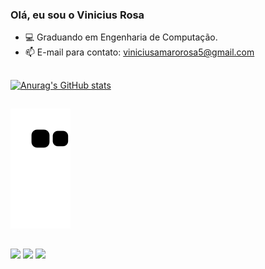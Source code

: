 ### Olá, eu sou o Vinicius Rosa
- 💻 Graduando em Engenharia de Computação.
- 📫 E-mail para contato: viniciusamarorosa5@gmail.com
##
[![Anurag's GitHub stats](https://github-readme-stats.vercel.app/api?username=ViniciusRosa1&show_icons=true)](https://github.com/anuraghazra/github-readme-stats)
##

![Snake animation](https://github.com/ViniciusRosa1/ViniciusRosa1/blob/output/github-contribution-grid-snake.svg)

##

<div> 
  <a href="https://instagram.com/viniciusorosa" target="_blank"><img src="https://img.shields.io/badge/-Instagram-%23E4405F?style=for-the-badge&logo=instagram&logoColor=white" target="_blank"></a>
  <a href="https://www.linkedin.com/in/vinicius-rosa-8b7b73169" target="_blank"><img src="https://img.shields.io/badge/-LinkedIn-%230077B5?style=for-the-badge&logo=linkedin&logoColor=white" target="_blank"></a> 
  <a href = "mailto:contato@viniciusamarorosa5"><img loading="lazy" src="https://img.shields.io/badge/Gmail-D14836?style=for-the-badge&logo=gmail&logoColor=white" target="_blank"></a>
</div>
